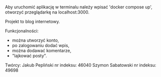 Aby uruchomić aplikację w terminalu należy wpisać 'docker compose up', otworzyć przeglądarkę na localhost:3000.
 
Projekt to blog internetowy.
 
Funkcjonalności:
- można utworzyć konto,
- po zalogowaniu dodać wpis,
- można dodawać komentarze,
- "lajkować posty".
 
 
Twórcy:
Jakub Pepliński nr indeksu: 46040
Szymon Sabatowski nr indeksu: 49698